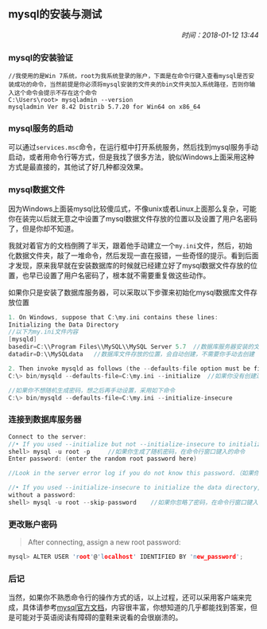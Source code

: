 ## mysql的安装与测试

<div align="right"><i>时间：2018-01-12 13:44</i></div>

### mysql的安装验证

```
//我使用的是Win 7系统，root为我系统登录的账户，下面是在命令行键入查看mysql是否安装成功的命令，当然前提是你必须将mysql安装的文件夹的bin文件夹加入系统路径，否则你输入这个命令会提示不存在这个命令
C:\Users\root> mysqladmin --version
mysqladmin Ver 8.42 Distrib 5.7.20 for Win64 on x86_64
```

### mysql服务的启动

可以通过`services.msc`命令，在运行框中打开系统服务，然后找到mysql服务手动启动，或者用命令行等方式，但是我找了很多方法，貌似Windows上面采用这种方式是最直接的，其他试了好几种都没效果。

### mysql数据文件

因为Windows上面装mysql比较傻瓜式，不像unix或者Linux上面那么复杂，可能你在装完以后就无意之中设置了mysql数据文件存放的位置以及设置了用户名密码了，但是你却不知道。

我就对着官方的文档倒腾了半天，跟着他手动建立一个`my.ini`文件，然后，初始化数据文件夹，敲了一堆命令，然后发现一直在报错，一些奇怪的提示。看到后面才发现，原来我早就在安装数据库的时候就已经建立好了mysql数据文件存放的位置，也早已设置了用户名密码了，根本就不需要重复做这些动作。

如果你只是安装了数据库服务器，可以采取以下步骤来初始化mysql数据库文件存放位置

```c
1. On Windows, suppose that C:\my.ini contains these lines:
Initializing the Data Directory
//以下为my.ini文件内容
[mysqld]
basedir=C:\\Program Files\\MySQL\\MySQL Server 5.7  //数据库服务器安装的文件夹
datadir=D:\\MySQLdata   //数据库文件存放的位置，会自动创建，不需要你手动去创建

2. Then invoke mysqld as follows (the --defaults-file option must be first):
C:\> bin/mysqld --defaults-file=C:\my.ini --initialize  //如果你没有创建过数据库文件存放位置，那么这个命令会在你的d盘建立一个MySQLdata文件夹，作为保存数据库文件的位置，同时会为你随机生成一个密码，你必须得记下来

//如果你不想随机生成密码，想之后再手动设置，采用如下命令
C:\> bin/mysqld --defaults-file=C:\my.ini --initialize-insecure
```

### 连接到数据库服务器

```c
Connect to the server:
//• If you used --initialize but not --initialize-insecure to initialize the data directory,connect to the server as root using the random password that the server generated during the initialization sequence:
shell> mysql -u root -p     //如果你生成了随机密码，在命令行窗口键入的命令
Enter password: (enter the random root password here)

//Look in the server error log if you do not know this password.（如果你不知道密码，看一下err log文件，里面有记录）

//• If you used --initialize-insecure to initialize the data directory, connect to the server as root
without a password:
shell> mysql -u root --skip-password    //如果你忽略了密码，在命令行窗口键入的命令
```

### 更改账户密码

>After connecting, assign a new root password:
```c
mysql> ALTER USER 'root'@'localhost' IDENTIFIED BY 'new_password';
```

### 后记

当然，如果你不熟悉命令行的操作方式的话，以上过程，还可以采用客户端来完成，具体请参考[mysql官方文档](https://dev.mysql.com/doc/ "点击前往")，内容很丰富，你想知道的几乎都能找到答案，但是可能对于英语阅读有障碍的童鞋来说看的会很崩溃的。
